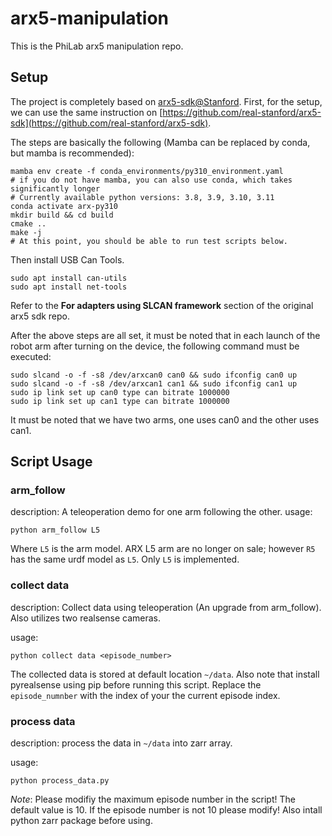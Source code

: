 # arx5-manipulation
This is the PhiLab arx5 manipulation repo.

## Setup
The project is completely based on [arx5-sdk@Stanford](https://github.com/real-stanford/arx5-sdk). 
First, for the setup, we can use the same instruction on [https://github.com/real-stanford/arx5-sdk](https://github.com/real-stanford/arx5-sdk).
<!-- (Alert: this script is not tested)
```shell
sudo chmod +x ./arx_setup.sh
./arx_setup.sh
``` -->
The steps are basically the following (Mamba can be replaced by conda, but mamba is recommended):
```shell
mamba env create -f conda_environments/py310_environment.yaml
# if you do not have mamba, you can also use conda, which takes significantly longer
# Currently available python versions: 3.8, 3.9, 3.10, 3.11 
conda activate arx-py310 
mkdir build && cd build
cmake ..
make -j
# At this point, you should be able to run test scripts below.
```
Then install USB Can Tools.
```shell
sudo apt install can-utils
sudo apt install net-tools
```

Refer to the **For adapters using SLCAN framework** section of the original arx5 sdk repo.

After the above steps are all set, it must be noted that in each launch of the robot arm after turning on the device, the following command must be executed:
```shell
sudo slcand -o -f -s8 /dev/arxcan0 can0 && sudo ifconfig can0 up
sudo slcand -o -f -s8 /dev/arxcan1 can1 && sudo ifconfig can1 up
sudo ip link set up can0 type can bitrate 1000000
sudo ip link set up can1 type can bitrate 1000000
```
It must be noted that we have two arms, one uses can0 and the other uses can1.
<!-- This script will load the rules.d file into /etc/udev/rules.d and reload. -->

## Script Usage
### arm_follow
description: A teleoperation demo for one arm following the other.
usage: 
```shell
python arm_follow L5
```
Where `L5` is the arm model. ARX L5 arm are no longer on sale; however `R5` has the same urdf model as `L5`. Only `L5` is implemented.

### collect data
description: Collect data using teleoperation (An upgrade from arm_follow). Also utilizes two realsense cameras.

usage:
```shell
python collect data <episode_number>
```
The collected data is stored at default location `~/data`.
Also note that install pyrealsense using pip before running this script. Replace the `episode_numnber` with the index of your the current episode index.
### process data
description: process the data in `~/data` into zarr array.

usage:
```shell
python process_data.py
```
*Note*: Please modifiy the maximum episode number in the script! The default value is 10. If the episode number is not 10 please modify! Also intall python zarr package before using.



